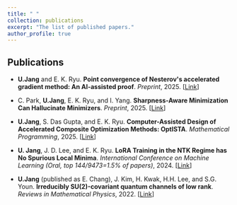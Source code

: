 ```yaml
---
title: " "
collection: publications
excerpt: "The list of published papers."
author_profile: true
---
```


Publications
-----
- **U.Jang** and E. K. Ryu. **Point convergence of Nesterov's accelerated gradient method: An AI-assisted proof**. _Preprint_, 2025. [[Link](https://arxiv.org/abs/2510.23513)]

- C. Park, **U.Jang**, E. K. Ryu, and I. Yang. **Sharpness-Aware Minimization Can Hallucinate Minimizers**. _Preprint_, 2025. [[Link](https://arxiv.org/abs/2509.21818)]

- **U.Jang**, S. Das Gupta, and E. K. Ryu. **Computer-Assisted Design of Accelerated Composite Optimization Methods: OptISTA**. _Mathematical Programming_, 2025. [[Link](https://link.springer.com/content/pdf/10.1007/s10107-025-02258-5.pdf)]

- **U. Jang**, J. D. Lee, and E. K. Ryu. **LoRA Training in the NTK Regime has No Spurious Local Minima**. _International Conference on Machine Learning (Oral, top 144/9473=1.5% of papers)_, 2024. [[Link](https://proceedings.mlr.press/v235/jang24d.html)]

- **U.Jang** (published as E. Chang), J. Kim, H. Kwak, H.H. Lee, and S.G. Youn. **Irreducibly SU(2)-covariant quantum channels of low rank**. _Reviews in Mathematical Physics_, 2022. [[Link](https://www.worldscientific.com/doi/abs/10.1142/S0129055X22500210?srsltid=AfmBOopnfjjS99VgaX6Vjuly6eo-y8I-uid-j1PHVzmae_VE0ozoTH3t)]

 
